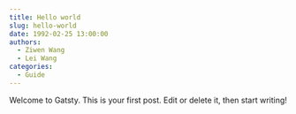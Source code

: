 ```yaml
---
title: Hello world
slug: hello-world
date: 1992-02-25 13:00:00
authors:
  - Ziwen Wang
  - Lei Wang
categories:
  - Guide
---
```


Welcome to Gatsty. This is your first post. Edit or delete it, then start writing!
